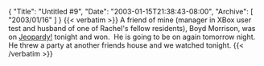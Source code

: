{
  "Title": "Untitled #9",
  "Date": "2003-01-15T21:38:43-08:00",
  "Archive": [
    "2003/01/16"
  ]
}
{{< verbatim >}}
A friend of mine (manager in XBox user test and husband of one of Rachel's fellow residents), Boyd Morrison, was on <A href="http://www.jeopardy.com/mini_sites/archive_header/index.html?/">Jeopardy!</A>&nbsp;tonight and won.&nbsp; He is going to be on again tomorrow night.&nbsp; He threw a party at another friends house and we watched tonight.
{{< /verbatim >}}
